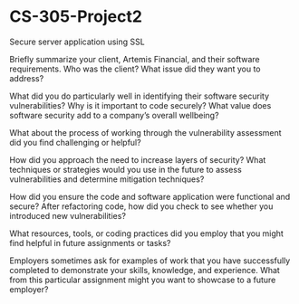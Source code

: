 # CS-305-Project2
Secure server application using SSL

  Briefly summarize your client, Artemis Financial, and their software requirements. Who was the client? What issue did they want you to address?

  What did you do particularly well in identifying their software security vulnerabilities? Why is it important to code securely? What value does software security add to a company’s overall wellbeing?

  What about the process of working through the vulnerability assessment did you find challenging or helpful?

  How did you approach the need to increase layers of security? What techniques or strategies would you use in the future to assess vulnerabilities and determine mitigation techniques?

  How did you ensure the code and software application were functional and secure? After refactoring code, how did you check to see whether you introduced new vulnerabilities?

  What resources, tools, or coding practices did you employ that you might find helpful in future assignments or tasks?

  Employers sometimes ask for examples of work that you have successfully completed to demonstrate your skills, knowledge, and experience. What from this particular assignment might you want to showcase to a future employer?
